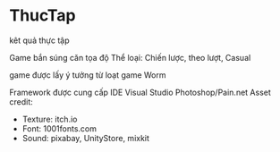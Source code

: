# ThucTap
kêt quả thực tập

Game bắn súng căn tọa độ
Thể loại: Chiến lược, theo lượt, Casual

game được lấy ý tưởng từ loạt game Worm

Framework được cung cấp
IDE Visual Studio
Photoshop/Pain.net
Asset credit:
- Texture: itch.io
- Font: 1001fonts.com
- Sound: pixabay, UnityStore, mixkit
